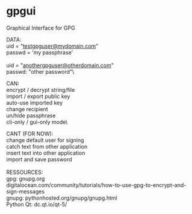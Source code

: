 # gpgui
Graphical Interface for GPG

DATA:\
uid = "testgpguser@mydomain.com"\
passwd = 'my passphrase'\
\
uid = "anothergpguser@otherdomain.com"\
passwd: "other password"\


CAN:\
encrypt / decrypt string/file\
import / export public key\
auto-use imported key\
change recipient\
un/hide passphrase\
cli-only / gui-only mode\

CANT (FOR NOW):\
change default user for signing\
catch text from other application\
insert text into other application\
import and save password\
\
RESSOURCES:\
gpg: 		gnupg.org\
  			digitalocean.com/community/tutorials/how-to-use-gpg-to-encrypt-and-sign-messages\
gnupg:		pythonhosted.org/gnupg/gnupg.html\
Python Qt:	dc.qt.io/qt-5/

